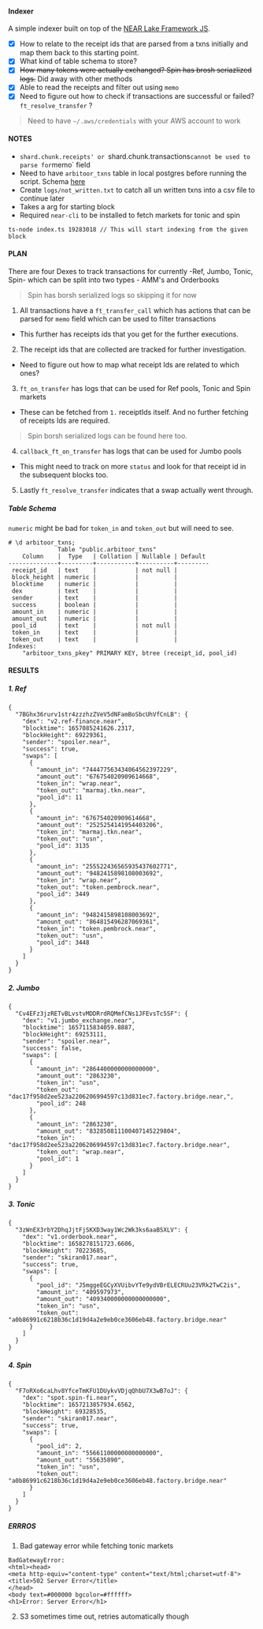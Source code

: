#### Indexer

A simple indexer built on top of the [NEAR Lake Framework JS](https://github.com/near/near-lake-framework-js).

- [x] How to relate to the receipt ids that are parsed from a txns initially and map them back to this starting point.
- [x] What kind of table schema to store?
- [x] ~~How many tokens were actually exchanged? Spin has brosh seriazlized logs.~~ Did away with other methods
- [x] Able to read the receipts and filter out using `memo`
- [x] Need to figure out how to check if transactions are successful or failed? `ft_resolve_transfer` ?

> Need to have `~/.aws/credentials` with your AWS account to work

#### NOTES

- `shard.chunk.receipts' or `shard.chunk.transactions`cannot be used to parse for`memo` field
- Need to have `arbitoor_txns` table in local postgres before running the script. Schema [here](https://github.com/pisomanik/near-lake-indexer#table-schema)
- Create `logs/not_written.txt` to catch all un written txns into a csv file to continue later
- Takes a arg for starting block
- Required `near-cli` to be installed to fetch markets for tonic and spin

```
ts-node index.ts 19283018 // This will start indexing from the given block
```

#### PLAN

There are four Dexes to track transactions for currently -Ref, Jumbo, Tonic, Spin- which can be split into two types - AMM's and Orderbooks

> Spin has borsh serialized logs so skipping it for now

1. All transactions have a `ft_transfer_call` which has actions that can be parsed for `memo` field which can be used to filter transactions

- This further has receipts ids that you get for the further executions.

2. The receipt ids that are collected are tracked for further investigation.

- Need to figure out how to map what receipt Ids are related to which ones?

3. `ft_on_transfer` has logs that can be used for Ref pools, Tonic and Spin markets

- These can be fetched from `1.` receiptIds itself. And no further fetching of receipts Ids are required.

> Spin borsh serialized logs can be found here too.

4. `callback_ft_on_transfer` has logs that can be used for Jumbo pools

- This might need to track on more `status` and look for that receipt id in the subsequent blocks too.

5. Lastly `ft_resolve_transfer` indicates that a swap actually went through.

##### Table Schema

`numeric` might be bad for `token_in` and `token_out` but will need to see.

```
# \d arbitoor_txns;
              Table "public.arbitoor_txns"
    Column    |  Type   | Collation | Nullable | Default
--------------+---------+-----------+----------+---------
 receipt_id   | text    |           | not null |
 block_height | numeric |           |          |
 blocktime    | numeric |           |          |
 dex          | text    |           |          |
 sender       | text    |           |          |
 success      | boolean |           |          |
 amount_in    | numeric |           |          |
 amount_out   | numeric |           |          |
 pool_id      | text    |           | not null |
 token_in     | text    |           |          |
 token_out    | text    |           |          |
Indexes:
    "arbitoor_txns_pkey" PRIMARY KEY, btree (receipt_id, pool_id)

```

#### RESULTS

##### 1. Ref

```
{
  "7BGhx36rurv1str4zzzhzZVeV5dNFamBoSbcUhVfCnLB": {
    "dex": "v2.ref-finance.near",
    "blocktime": 1657085241626.2317,
    "blockHeight": 69229361,
    "sender": "spoiler.near",
    "success": true,
    "swaps": [
      {
        "amount_in": "744477563434064562397229",
        "amount_out": "676754020909614668",
        "token_in": "wrap.near",
        "token_out": "marmaj.tkn.near",
        "pool_id": 11
      },
      {
        "amount_in": "676754020909614668",
        "amount_out": "2525254141954403206",
        "token_in": "marmaj.tkn.near",
        "token_out": "usn",
        "pool_id": 3135
      },
      {
        "amount_in": "255522436565935437602771",
        "amount_out": "9482415898108003692",
        "token_in": "wrap.near",
        "token_out": "token.pembrock.near",
        "pool_id": 3449
      },
      {
        "amount_in": "9482415898108003692",
        "amount_out": "864815496287069361",
        "token_in": "token.pembrock.near",
        "token_out": "usn",
        "pool_id": 3448
      }
    ]
  }
}
```

##### 2. Jumbo

```
{
  "Cv4EFz3jzRETvBLvstvMDDRrdRQMmfCNs1JFEvsTc5SF": {
    "dex": "v1.jumbo_exchange.near",
    "blocktime": 1657115834059.8887,
    "blockHeight": 69253111,
    "sender": "spoiler.near",
    "success": false,
    "swaps": [
      {
        "amount_in": "2864400000000000000",
        "amount_out": "2863230",
        "token_in": "usn",
        "token_out": "dac17f958d2ee523a2206206994597c13d831ec7.factory.bridge.near,",
        "pool_id": 248
      },
      {
        "amount_in": "2863230",
        "amount_out": "832850811100407145229804",
        "token_in": "dac17f958d2ee523a2206206994597c13d831ec7.factory.bridge.near",
        "token_out": "wrap.near",
        "pool_id": 1
      }
    ]
  }
}

```

##### 3. Tonic

```
{
  "3zWnEX3rbY2DhqJjtFjSKXD3way1Wc2Wk3ks6aaBSXLV": {
    "dex": "v1.orderbook.near",
    "blocktime": 1658278151723.6606,
    "blockHeight": 70223685,
    "sender": "skiran017.near",
    "success": true,
    "swaps": [
      {
        "pool_id": "J5mggeEGCyXVUibvYTe9ydVBrELECRUu23VRk2TwC2is",
        "amount_in": "409597973",
        "amount_out": "409340000000000000000",
        "token_in": "usn",
        "token_out": "a0b86991c6218b36c1d19d4a2e9eb0ce3606eb48.factory.bridge.near"
      }
    ]
  }
}
```

##### 4. Spin

```
{
  "F7oRXo6caLhv8YfceTmKFU1DUykvVDjqQhbU7X3wB7oJ": {
    "dex": "spot.spin-fi.near",
    "blocktime": 1657213857934.6562,
    "blockHeight": 69328535,
    "sender": "skiran017.near",
    "success": true,
    "swaps": [
      {
        "pool_id": 2,
        "amount_in": "55661100000000000000",
        "amount_out": "55635890",
        "token_in": "usn",
        "token_out": "a0b86991c6218b36c1d19d4a2e9eb0ce3606eb48.factory.bridge.near"
      }
    ]
  }
}
```

##### ERRROS

1. Bad gateway error while fetching tonic markets

```
BadGatewayError:
<html><head>
<meta http-equiv="content-type" content="text/html;charset=utf-8">
<title>502 Server Error</title>
</head>
<body text=#000000 bgcolor=#ffffff>
<h1>Error: Server Error</h1>
```

2. S3 sometimes time out, retries automatically though
